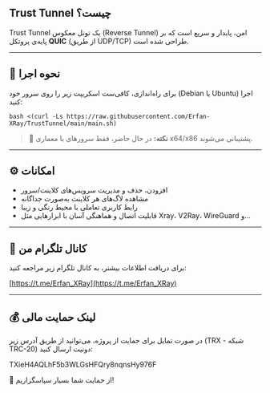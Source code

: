 ## Trust Tunnel چیست؟

Trust Tunnel یک تونل معکوس (Reverse Tunnel) امن، پایدار و سریع است که بر پایه‌ی پروتکل **QUIC** (از طریق UDP/TCP) طراحی شده است.

---

## 🚀 نحوه اجرا

برای راه‌اندازی، کافی‌ست اسکریپت زیر را روی سرور خود (Debian یا Ubuntu) اجرا کنید:
```
bash <(curl -Ls https://raw.githubusercontent.com/Erfan-XRay/TrustTunnel/main/main.sh)
```


> 🔸 **نکته:** در حال حاضر، فقط سرورهای با معماری x64/x86 پشتیبانی می‌شوند.

---

## ⚙️ امکانات

- افزودن، حذف و مدیریت سرویس‌های کلاینت/سرور  
- مشاهده لاگ‌های هر کلاینت به‌صورت جداگانه  
- رابط کاربری تعاملی با محیط رنگی و زیبا  
- قابلیت اتصال و هماهنگی آسان با ابزارهایی مثل Xray، V2Ray، WireGuard و...

---

## 📣 کانال تلگرام من

برای دریافت اطلاعات بیشتر، به کانال تلگرام زیر مراجعه کنید:

[https://t.me/Erfan_XRay](https://t.me/Erfan_XRay)

---

## 💰 لینک حمایت مالی

در صورت تمایل برای حمایت از پروژه، می‌توانید از طریق آدرس زیر (TRX - شبکه TRC-20) دونیت ارسال کنید:

TXieH4AQLhF5b3WLGsHFQry8nqnsHy976F


🙏 از حمایت شما بسیار سپاسگزاریم!
